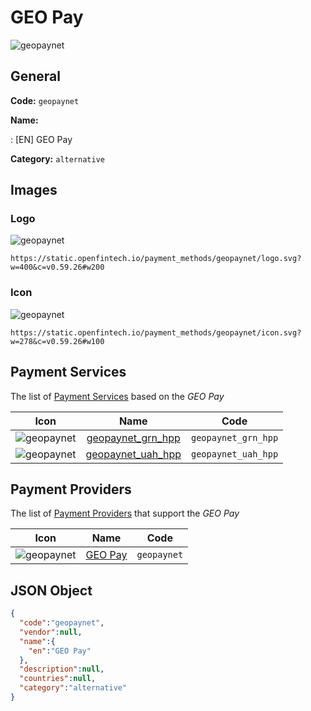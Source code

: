 
# GEO Pay 
![geopaynet](https://static.openfintech.io/payment_methods/geopaynet/logo.svg?w=400&c=v0.59.26#w200)  

## General 
**Code:** `geopaynet` 
 
**Name:** 
 
:	[EN] GEO Pay 
 
**Category:** `alternative` 
 

## Images 

### Logo 
![geopaynet](https://static.openfintech.io/payment_methods/geopaynet/logo.svg?w=400&c=v0.59.26#w200)  

```
https://static.openfintech.io/payment_methods/geopaynet/logo.svg?w=400&c=v0.59.26#w200
```  

### Icon 
![geopaynet](https://static.openfintech.io/payment_methods/geopaynet/icon.svg?w=278&c=v0.59.26#w100)  

```
https://static.openfintech.io/payment_methods/geopaynet/icon.svg?w=278&c=v0.59.26#w100
```  

## Payment Services 
 
The list of [Payment Services](/payment-services/) based on the _GEO Pay_ 

|Icon|Name|Code| 
|:---:|:---:|:---:| 
|![geopaynet](https://static.openfintech.io/payment_methods/geopaynet/icon.svg?w=278&c=v0.59.26#w100) |[geopaynet_grn_hpp](/payment-services/geopaynet_grn_hpp/)|`geopaynet_grn_hpp`| 
|![geopaynet](https://static.openfintech.io/payment_methods/geopaynet/icon.svg?w=278&c=v0.59.26#w100) |[geopaynet_uah_hpp](/payment-services/geopaynet_uah_hpp/)|`geopaynet_uah_hpp`| 
 

## Payment Providers 
 
The list of [Payment Providers](/payment-providers/) that support the _GEO Pay_ 

|Icon|Name|Code| 
|:---:|:---:|:---:| 
|![geopaynet](https://static.openfintech.io/payment_providers/geopaynet/icon.svg?w=278&c=v0.59.26#w100) |[GEO Pay](/payment-providers/geopaynet/)|`geopaynet`| 
 

## JSON Object 

```json
{
  "code":"geopaynet",
  "vendor":null,
  "name":{
    "en":"GEO Pay"
  },
  "description":null,
  "countries":null,
  "category":"alternative"
}
```  
